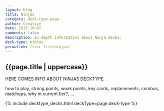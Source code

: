 ```yaml
---
layout: blog
title: Ninjas
category: deck-type-page
author: Creative
date: 2017-10-07
comments: false
description: In depth information about Ninja decks.
deck-type: ninjas
permalink: /tier-list/ninjas/
---
```


<div class="section">
    <h2>{{page.title | uppercase}}</h2>
    <p>HERE COMES INFO ABOUT NINJAS DECKTYPE</p>
    <p>how to play, strong points, weak points, key cards, replacements, combos, matchups, why in current tier?, ...</p>
</div>

{% include decktype_decks.html deckType=page.deck-type %}